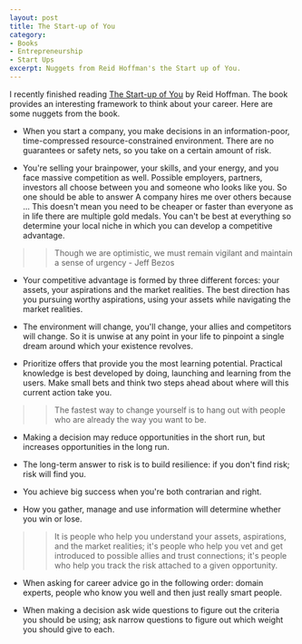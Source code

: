 ```yaml
---
layout: post
title: The Start-up of You
category:
- Books
- Entrepreneurship
- Start Ups
excerpt: Nuggets from Reid Hoffman's the Start up of You.
---
```


I recently finished reading [The Start-up of You](https://www.amazon.com/Start-up-You-Future-Yourself-Transform-ebook/dp/B0050DIWHU) by Reid Hoffman. The book provides an interesting framework to think about your career. Here are some nuggets from the book.

- When you start a company, you make decisions in an information-poor, time-compressed resource-constrained environment. There are no guarantees or safety nets, so you take on a certain amount of risk.

- You're selling your brainpower, your skills, and your energy, and you face massive competition as well. Possible employers, partners, investors all choose between you and someone who looks like you. So one should be able to answer A company hires me over others because ... This doesn't mean you need to be cheaper or faster than everyone as in life there are multiple gold medals. You can't be best at everything so determine your local niche in which you can develop a competitive advantage.

>> Though we are optimistic, we must remain vigilant and maintain a sense of urgency - Jeff Bezos

- Your competitive advantage is formed by three different forces: your assets, your aspirations and the market realities. The best direction has you pursuing worthy aspirations, using your assets while navigating the market realities.

- The environment will change, you'll change, your allies and competitors will change. So it is unwise at any point in your life to pinpoint a single dream around which your existence revolves.

- Prioritize offers that provide you the most learning potential. Practical knowledge is best developed by doing, launching and learning from the users. Make small bets and think two steps ahead about where will this current action take you.

>> The fastest way to change yourself is to hang out with people who are already the way you want to be.

- Making a decision may reduce opportunities in the short run, but increases opportunities in the long run.

- The long-term answer to risk is to build resilience: if you don't find risk; risk will find you.

- You achieve big success when you're both contrarian and right.

- How you gather, manage and use information will determine whether you win or lose.

>> It is people who help you understand your assets, aspirations, and the market realities; it's people who help you vet and get introduced to possible allies and trust connections; it's people who help you track the risk attached to a given opportunity.

- When asking for career advice go in the following order: domain experts, people who know you well and then just really smart people.

- When making a decision ask wide questions to figure out the criteria you should be using; ask narrow questions to figure out which weight you should give to each.
